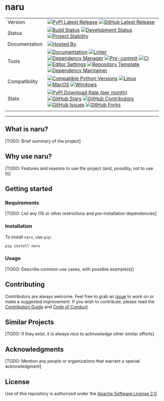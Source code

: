 # naru

| | |
| --- | --- |
| Version | [![PyPI Latest Release](https://img.shields.io/pypi/v/naru.svg?style=for-the-badge&color=steelblue&label=PyPI&logo=PyPI&logoColor=yellow)](https://pypi.org/project/naru/) [![GitHub Latest Release](https://img.shields.io/github/v/tag/WithPrecedent/naru?style=for-the-badge&color=navy&label=GitHub&logo=github)](https://github.com/WithPrecedent/naru/releases)
| Status | [![Build Status](https://img.shields.io/github/actions/workflow/status/WithPrecedent/naru/ci.yml?branch=main&style=for-the-badge&color=cadetblue&label=Tests&logo=pytest)](https://github.com/WithPrecedent/naru/actions/workflows/ci.yml?query=branch%3Amain) [![Development Status](https://img.shields.io/badge/Development-Active-seagreen?style=for-the-badge&logo=git)](https://www.repostatus.org/#active) [![Project Stability](https://img.shields.io/pypi/status/naru?style=for-the-badge&logo=pypi&label=Stability&logoColor=yellow)](https://pypi.org/project/naru/)
| Documentation | [![Hosted By](https://img.shields.io/badge/Hosted_by-Github_Pages-blue?style=for-the-badge&color=navy&logo=github)](https://WithPrecedent.github.io/naru)
| Tools | [![Documentation](https://img.shields.io/badge/MkDocs-magenta?style=for-the-badge&color=deepskyblue&logo=markdown&labelColor=gray)](https://squidfunk.github.io/mkdocs-material/) [![Linter](https://img.shields.io/endpoint?style=for-the-badge&url=https://raw.githubusercontent.com/charliermarsh/Ruff/main/assets/badge/v2.json)](https://github.com/astral-sh/Ruff) [![Dependency Manager](https://img.shields.io/badge/PDM-mediumpurple?style=for-the-badge&logo=affinity&labelColor=gray)](https://PDM.fming.dev) [![Pre-commit](https://img.shields.io/badge/pre--commit-darkolivegreen?style=for-the-badge&logo=pre-commit&logoColor=white&labelColor=gray)](https://github.com/TezRomacH/python-package-template/blob/master/.pre-commit-config.yaml) [![CI](https://img.shields.io/badge/GitHub_Actions-navy?style=for-the-badge&logo=githubactions&labelColor=gray&logoColor=white)](https://github.com/features/actions) [![Editor Settings](https://img.shields.io/badge/Editor_Config-paleturquoise?style=for-the-badge&logo=editorconfig&labelColor=gray)](https://editorconfig.org/) [![Repository Template](https://img.shields.io/badge/snickerdoodle-bisque?style=for-the-badge&logo=cookiecutter&labelColor=gray)](https://www.github.com/WithPrecedent/naru) [![Dependency Maintainer](https://img.shields.io/badge/dependabot-navy?style=for-the-badge&logo=dependabot&logoColor=white&labelColor=gray)](https://github.com/dependabot)
| Compatibility | [![Compatible Python Versions](https://img.shields.io/pypi/pyversions/naru?style=for-the-badge&color=steelblue&label=Python&logo=python&logoColor=yellow)](https://pypi.python.org/pypi/naru/) [![Linux](https://img.shields.io/badge/Linux-lightseagreen?style=for-the-badge&logo=linux&labelColor=gray&logoColor=white)](https://www.linux.org/) [![MacOS](https://img.shields.io/badge/MacOS-snow?style=for-the-badge&logo=apple&labelColor=gray)](https://www.apple.com/macos/) [![Windows](https://img.shields.io/badge/windows-blue?style=for-the-badge&logo=Windows&labelColor=gray&color=orangered)](https://www.microsoft.com/en-us/windows?r=1)
| Stats | [![PyPI Download Rate (per month)](https://img.shields.io/pypi/dm/naru?style=for-the-badge&color=steelblue&label=Downloads%20💾&logo=pypi&logoColor=yellow)](https://pypi.org/project/naru) [![GitHub Stars](https://img.shields.io/github/stars/WithPrecedent/naru?style=for-the-badge&color=navy&label=Stars%20⭐&logo=github)](https://github.com/WithPrecedent/naru/stargazers) [![GitHub Contributors](https://img.shields.io/github/contributors/WithPrecedent/naru?style=for-the-badge&color=navy&label=Contributors%20🙋&logo=github)](https://github.com/WithPrecedent/naru/graphs/contributors) [![GitHub Issues](https://img.shields.io/github/issues/WithPrecedent/naru?style=for-the-badge&color=navy&label=Issues%20📘&logo=github)](https://github.com/WithPrecedent/naru/graphs/contributors) [![GitHub Forks](https://img.shields.io/github/forks/WithPrecedent/naru?style=for-the-badge&color=navy&label=Forks%20🍴&logo=github)](https://github.com/WithPrecedent/naru/forks)
| | |

-----

## What is naru?

[TODO: Brief summary of the project]

## Why use naru?

[TODO: Features and reasons to use the project (and, possibly, not to use it)]

## Getting started

### Requirements

[TODO: List any OS or other restrictions and pre-installation dependencies]

### Installation

To install `naru`, use `pip`:

```sh
pip install naru
```

### Usage

[TODO: Describe common use cases, with possible example(s)]

## Contributing

Contributors are always welcome. Feel free to grab an [issue](https://www.github.com/WithPrecedent/naru/issues) to work on or make a suggested improvement. If you wish to contribute, please read the [Contribution Guide](https://www.github.com/WithPrecedent/naru/contributing.md) and [Code of Conduct](https://www.github.com/WithPrecedent/naru/code_of_conduct.md).

## Similar Projects

[TODO: If they exist, it is always nice to acknowledge other similar efforts]

## Acknowledgments

[TODO: Mention any people or organizations that warrant a special acknowledgment]

## License

Use of this repository is authorized under the [Apache Software License 2.0](https://www.github.com/WithPrecedent/naru/blog/main/LICENSE).
